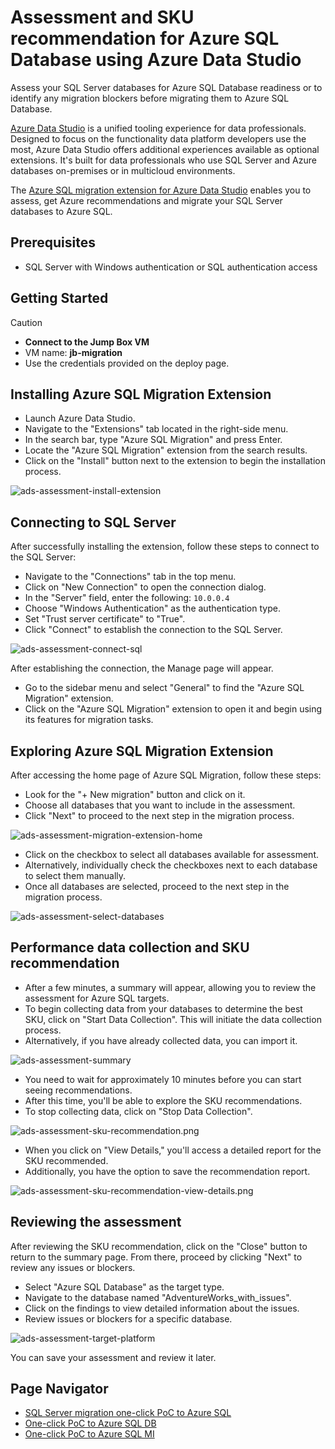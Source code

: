 # Assessment and SKU recommendation for Azure SQL Database using Azure Data Studio

Assess your SQL Server databases for Azure SQL Database readiness or to identify any migration blockers before migrating them to Azure SQL Database.

[Azure Data Studio](https://learn.microsoft.com/en-us/azure-data-studio/what-is-azure-data-studio) is a unified tooling experience for data professionals.
Designed to focus on the functionality data platform developers use the most, Azure Data Studio offers additional experiences available as optional extensions. It's built for data professionals who use SQL Server and Azure databases on-premises or in multicloud environments.

The [Azure SQL migration extension for Azure Data Studio](https://learn.microsoft.com/en-us/sql/azure-data-studio/extensions/azure-sql-migration-extension?view=sql-server-ver16) enables you to assess, get Azure recommendations and migrate your SQL Server databases to Azure SQL.

## Prerequisites

- SQL Server with Windows authentication or SQL authentication access

## Getting Started

> [!CAUTION]
>
> - **Connect to the Jump Box VM**
> - VM name: **jb-migration**
> - Use the credentials provided on the deploy page.

## Installing Azure SQL Migration Extension

- Launch Azure Data Studio.
- Navigate to the "Extensions" tab located in the right-side menu.
- In the search bar, type "Azure SQL Migration" and press Enter.
- Locate the "Azure SQL Migration" extension from the search results.
- Click on the "Install" button next to the extension to begin the installation process.

![ads-assessment-install-extension](../../../media/ADS/ads-assessment-install-extension.png)

## Connecting to SQL Server

After successfully installing the extension, follow these steps to connect to the SQL Server:

- Navigate to the "Connections" tab in the top menu.
- Click on "New Connection" to open the connection dialog.
- In the "Server" field, enter the following: `10.0.0.4`
- Choose "Windows Authentication" as the authentication type.
- Set "Trust server certificate" to "True".
- Click "Connect" to establish the connection to the SQL Server.

![ads-assessment-connect-sql](/media/ADS/ads-sqldb-assessment-connect-sql.png)

After establishing the connection, the Manage page will appear.

- Go to the sidebar menu and select "General" to find the "Azure SQL Migration" extension.
- Click on the "Azure SQL Migration" extension to open it and begin using its features for migration tasks.

## Exploring Azure SQL Migration Extension

After accessing the home page of Azure SQL Migration, follow these steps:

- Look for the "+ New migration" button and click on it.
- Choose all databases that you want to include in the assessment.
- Click "Next" to proceed to the next step in the migration process.

![ads-assessment-migration-extension-home](/media/ADS/ads-sqldb-assessment-migration-extension-home.png)

- Click on the checkbox to select all databases available for assessment.
- Alternatively, individually check the checkboxes next to each database to select them manually.
- Once all databases are selected, proceed to the next step in the migration process.

![ads-assessment-select-databases](/media/ADS/ads-sqldb-assessment-select-databases.png)

## Performance data collection and SKU recommendation

- After a few minutes, a summary will appear, allowing you to review the assessment for Azure SQL targets.
- To begin collecting data from your databases to determine the best SKU, click on "Start Data Collection". This will initiate the data collection process.
- Alternatively, if you have already collected data, you can import it.

![ads-assessment-summary](/media/ADS/ads-sqldb-assessment-summary.png)

- You need to wait for approximately 10 minutes before you can start seeing recommendations.
- After this time, you'll be able to explore the SKU recommendations.
- To stop collecting data, click on "Stop Data Collection".

![ads-assessment-sku-recommendation.png](/media/ADS/ads-sqldb-assessment-sku-recommendation.png)

- When you click on "View Details," you'll access a detailed report for the SKU recommended.
- Additionally, you have the option to save the recommendation report.

![ads-assessment-sku-recommendation-view-details.png](/media/ADS/ads-sqldb-assessment-sku-recommendation-view-details.png)

## Reviewing the assessment

After reviewing the SKU recommendation, click on the "Close" button to return to the summary page. From there, proceed by clicking "Next" to review any issues or blockers.

- Select "Azure SQL Database" as the target type.
- Navigate to the database named "AdventureWorks_with_issues".
- Click on the findings to view detailed information about the issues.
- Review issues or blockers for a specific database.

![ads-assessment-target-platform](/media/ADS/ads-sqldb-assessment-target-platform.png)

You can save your assessment and review it later.

## Page Navigator

- [SQL Server migration one-click PoC to Azure SQL](../../../README.md)
- [One-click PoC to Azure SQL DB](../../../AzureSQLDB/deploy/README.md)
- [One-click PoC to Azure SQL MI](../../../AzureSQLMI/deploy/README.md)
